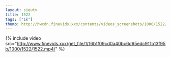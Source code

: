 ```yaml
--- 
layout: sieutv
title: 1522
tags: ["1k"]
thumb: http://hwcdn.finevids.xxx/contents/videos_screenshots/1000/1522/preview.mp4.jpg
---
```

{% include video src="http://www.finevids.xxx/get_file/1/16b1f09cd0a40bc6d95edc911b13f95b/1000/1522/1522.mp4/" %} 
